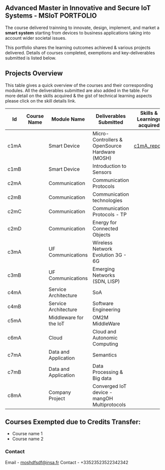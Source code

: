 ## Advanced Master in Innovative and Secure IoT Systems - MSIoT PORTFOLIO

The course delivered trainning to innovate, design, implement, and market a **smart system** starting from devices to business applications taking into account wider societal issues.

This portfolio shares the learning outcomes achieved & various projects delivered. Details of courses completed, exemptions and key-deliverables submitted is listed below.

## Projects Overview

This table gives a quick overview of the courses and their corresponding modules. All the deliverables submitted are also added in the table. For more detail on the skills acquired & the gist of technical learning aspects please click on the skill details link.

|Id|Course Name|Module Name|Deliverables Submitted|Skills & Learnings acquired
|------|------|------|------|-----|
|c1mA||Smart Device|Micro-Controllers & OpenSource Hardware (MOSH)|[c1mA_report](./report.pdf)|[c1mA_skills](./course1a.md)|
|c1mB||Smart Device|Introduction to Sensors||[c1mB_skills](./course1b.md)|
|c2mA||Communication|Communication Protocols||[c2mA_skills](./course2a.md)|
|c2mB||Communication|Communication technologies||[c2mB_skills](./course2b.md)|
|c2mC||Communication|Communication Protocols - TP||[c2mC_skills](./course2c.md)|
|c2mD||Communication|Energy for Connected Objects||No Report|
|c3mA||UF Communications|Wireless Network Evolution 3G - 6G||[c3mA_skills](./course3a.md)|
|c3mB||UF Communications|Emerging Networks (SDN, LISP)||[c3mB_skills](./course3b.md)|
|c4mA||Service Architecture|SoA||[c4mA_skills](./course4a.md)|
|c4mB||Service Architecture|Software Engineering||[c4mB_skills](./course4b.md)|
|c5mA||Middleware for the IoT|OM2M MiddleWare||[c5mA_skills](./course5a.md)|
|c6mA||Cloud|Cloud and Autonomic Computing||[c6mA_skills](./course6a.md)|
|c7mA||Data and Application|Semantics||[c7mA_skills](./course7a.md)|
|c7mB||Data and Application|Data Processing & Big data||[c7mB_skills](./course7b.md)|
|c8mA||Company Project|Converged IoT device - mangOH Multiprotocols||[c8mA_skills](./course8a.md)|

## Courses Exempted due to Credits Transfer: 

- Course name 1 
- Course name 2 


### Contact

Email - moshdfsdf@insa.fr
Contact - +33523523522342342
